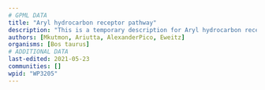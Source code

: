 ```yaml
---
# GPML DATA
title: "Aryl hydrocarbon receptor pathway"
description: "This is a temporary description for Aryl hydrocarbon receptor pathway"
authors: [Mkutmon, Ariutta, AlexanderPico, Eweitz]
organisms: [Bos taurus]
# ADDITIONAL DATA
last-edited: 2021-05-23
communities: []
wpid: "WP3205"
---
```

